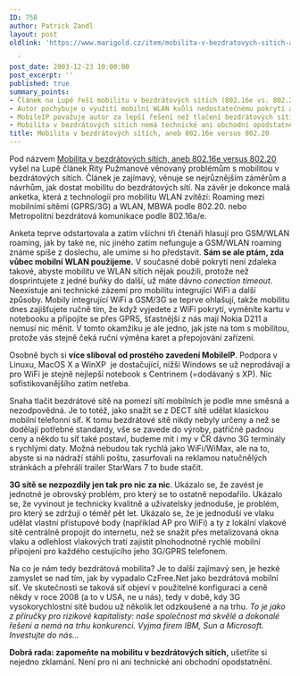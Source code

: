 ```yaml
---
ID: 758
author: Patrick Zandl
layout: post
oldlink: 'https://www.marigold.cz/item/mobilita-v-bezdratovych-sitich-aneb-802-16e-versus-802-20

  '
post_date: 2003-12-23 10:00:00
post_excerpt: ''
published: true
summary_points:
- Článek na Lupě řeší mobilitu v bezdrátových sítích (802.16e vs. 802.20).
- Autor pochybuje o využití mobilní WLAN kvůli nedostatečnému pokrytí a integraci.
- MobileIP považuje autor za lepší řešení než tlačení bezdrátových sítí na mobilní.
- Mobilita v bezdrátových sítích nemá technické ani obchodní opodstatnění, radí autor.
title: Mobilita v bezdrátových sítích, aneb 802.16e versus 802.20
---
```


<p>
Pod názvem <A href="http://www.lupa.cz/clanek.php3?show=3156" target=_blank>Mobilita v bezdrátových sítích, aneb 802.16e versus 802.20</A> vyšel na Lupě článek Rity Pužmanové věnovaný problémům s mobilitou v bezdrátových sítích. Článek je zajímavý, věnuje se nejrůznějším záměrům a návrhům, jak dostat mobilitu do bezdrátových sítí. Na závěr je dokonce malá anketka, která z technologií pro mobilitu WLAN zvítězí: Roaming mezi mobilními sítěmi (GPRS/3G) a WLAN, MBWA podle 802.20. nebo Metropolitní bezdrátová komunikace podle 802.16a/e. </p>

<p>
Anketa teprve odstartovala a zatím všichni tři čtenáři hlasují pro GSM/WLAN roaming, jak by také ne, nic jiného zatím nefunguje a GSM/WLAN roaming známe spíše z doslechu, ale umíme si ho představit. <STRONG>Sám se ale ptám, zda vůbec mobilní WLAN použijeme.</STRONG> V současné době pokrytí není zdaleka takové, abyste mobilitu ve WLAN sítích nějak použili, protože než dosprintujete z jedné buňky do další, už máte dávno <EM>conection timeout</EM>. Neexistuje ani technické zázemí pro mobilitu integrující WiFi a další způsoby. Mobily integrující WiFi a GSM/3G se teprve ohlašují, takže mobilitu dnes zajišťujete ručně tím, že když vyjedete z WiFi pokrytí, vyměníte kartu v notebooku a připojíte se přes GPRS, šťastnější z nás mají Nokia D211 a nemusí nic měnit. V tomto okamžiku je ale jedno, jak jste na tom s mobilitou, protože vás stejně čeká ruční výměna karet a přepojování zařízení. </p>

<p>
Osobně bych si <STRONG>více sliboval od prostého zavedení MobileIP</STRONG>. Podpora v Linuxu, MacOS X a WinXP&#160; je dostačující, nižší Windows se už neprodávají a pro WiFi je stejně nejlepší notebook s Centrinem (=dodávaný s XP). Nic sofistikovanějšího zatím netřeba. </p>

<p>
Snaha tlačit bezdrátové sítě na pomezí sítí mobilních je podle mne směsná a nezodpovědná. Je to totéž, jako snažit se z DECT sítě udělat klasickou mobilní telefonní síť. K tomu bezdrátové sítě nikdy nebyly určeny a než se dodělají potřebné standardy, vše se zavede do výroby, patřičně padnou ceny a někdo tu síť také postaví, budeme mít i my v ČR dávno 3G terminály s rychlými daty. Možná nebudou tak rychlá jako WiFi/WiMax, ale na to, abyste si na nádraží stáhli poštu, zasurfovali na reklamou natučnělých stránkách a přehráli trailer StarWars 7 to bude stačit. </p>

<p>
<STRONG>3G sítě se nezpozdily jen tak pro nic za nic</STRONG>. Ukázalo se, že zavést je jednotné je obrovský problém, pro který se to ostatně nepodařilo. Ukázalo se, že vyvinout je technicky kvalitně a uživatelsky jednoduše, je problém, pro který se zdržují o téměř pět let. Ukázalo se, že je jednoduší ve vlaku udělat vlastní přístupové body (například AP pro WiFi) a ty z lokální vlakové sítě centrálně propojit do internetu, než se snažit přes metalizovaná okna vlaku a odlehlost vlakových tratí zajistit plnohodnotné rychlé mobilní připojení pro každého cestujícího jeho 3G/GPRS telefonem. </p>

<p>
Na co je nám tedy bezdrátová mobilita? Je to další zajímavý sen, je hezké zamyslet se nad tím, jak by vypadalo CzFree.Net jako bezdrátová mobilní síť. Ve skutečnosti se taková síť objeví v použitelné konfiguraci a ceně někdy v roce 2008 (a to v USA, ne u nás), tedy v době, kdy 3G vysokorychlostní sítě budou už několik let odzkoušené a na trhu. <EM>To je jako z příručky pro rizikové kapitalisty: naše společnost má skvělé a dokonalé řešení a nemá na trhu konkurenci. Vyjma firem IBM, Sun a Microsoft. Investujte do nás...</EM>&#160;</p>

<p>
<STRONG>Dobrá rada: zapomeňte na mobilitu v bezdrátových sítích,</STRONG> ušetříte si nejedno zklamání. Není pro ni ani technické ani obchodní opodstatnění. </p>